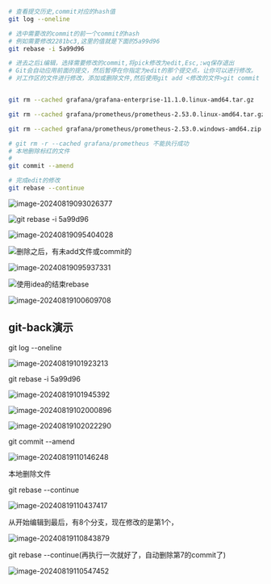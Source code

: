 ~~~bash
# 查看提交历史,commit对应的hash值
git log --oneline

# 选中需要改的commit的前一个commit的hash
# 例如需要修改2281bc3,这里的值就是下面的5a99d96
git rebase -i 5a99d96

# 进去之后i编辑，选择需要修改的commit,将pick修改为edit,Esc,:wq保存退出
# Git会自动应用前面的提交，然后暂停在你指定为edit的那个提交点，让你可以进行修改。
# 对工作区的文件进行修改，添加或删除文件,然后使用git add <修改的文件>git commit --amend将当前的修改应用到这次的commit


git rm --cached grafana/grafana-enterprise-11.1.0.linux-amd64.tar.gz

git rm --cached grafana/prometheus/prometheus-2.53.0.linux-amd64.tar.gz

git rm --cached grafana/prometheus/prometheus-2.53.0.windows-amd64.zip

# git rm -r --cached grafana/prometheus 不能执行成功
# 本地删除标红的文件
# 
git commit --amend

# 完成edit的修改
git rebase --continue


~~~

![image-20240819093026377](http://47.101.155.205/image-20240819093026377.png)

![git rebase -i 5a99d96](http://47.101.155.205/image-20240819093229114.png)

![image-20240819095404028](http://47.101.155.205/image-20240819095404028.png)

![删除之后，有未add文件或commit的](http://47.101.155.205/image-20240819095456539.png)

![image-20240819095937331](http://47.101.155.205/image-20240819095937331.png)

![使用idea的结束rebase](http://47.101.155.205/image-20240819100354403.png)

![image-20240819100609708](http://47.101.155.205/image-20240819100609708.png)



## git-back演示

git log --oneline

![image-20240819101923213](http://47.101.155.205/image-20240819101923213.png)

git rebase -i 5a99d96

![image-20240819101945392](http://47.101.155.205/image-20240819101945392.png)

![image-20240819102000896](http://47.101.155.205/image-20240819102000896.png)

![image-20240819102022290](http://47.101.155.205/image-20240819102022290.png)

git commit --amend

![image-20240819110146248](http://47.101.155.205/image-20240819110146248.png)



本地删除文件

git rebase --continue

![image-20240819110437417](http://47.101.155.205/image-20240819110437417.png)

从开始编辑到最后，有8个分支，现在修改的是第1个，

![image-20240819110843879](http://47.101.155.205/image-20240819110843879.png)

git rebase --continue(再执行一次就好了，自动删除第7的commit了)

![image-20240819110547452](http://47.101.155.205/image-20240819110547452.png)

